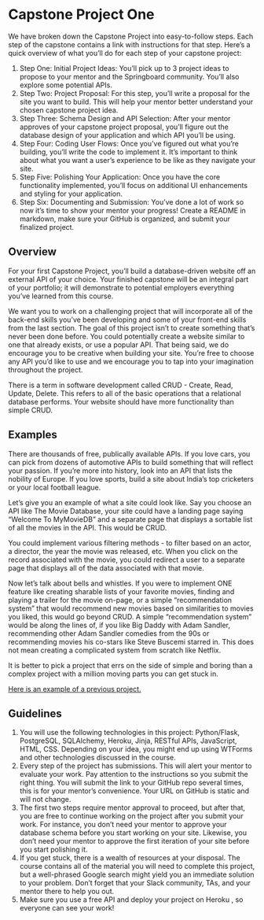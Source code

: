 # Capstone Project One

We have broken down the Capstone Project into easy-to-follow steps. Each step of the capstone contains a link with instructions for that step. Here’s a quick overview of what you’ll do for each step of your capstone project:

1. Step One: Initial Project Ideas: You’ll pick up to 3 project ideas to propose to your mentor and the Springboard community. You’ll also explore some potential APIs.
2. Step Two: Project Proposal: For this step, you’ll write a proposal for the site you want to build. This will help your mentor better understand your chosen capstone project idea.
3. Step Three: Schema Design and API Selection: After your mentor approves of your capstone project proposal, you’ll figure out the database design of your application and which API you’ll be using.
4. Step Four: Coding User Flows: Once you’ve figured out what you’re building, you’ll write the code to implement it. It’s important to think about what you want a user’s experience to be like as they navigate your site.
5. Step Five: Polishing Your Application: Once you have the core functionality implemented, you’ll focus on additional UI enhancements and styling for your application.
6. Step Six: Documenting and Submission: You’ve done a lot of work so now it’s time to show your mentor your progress! Create a README in markdown, make sure your GitHub is organized, and submit your finalized project.

## Overview

For your first Capstone Project, you’ll build a database-driven website off an external
API of your choice. Your finished capstone will be an integral part of your portfolio; it will demonstrate to potential employers everything you’ve learned from this course.

We want you to work on a challenging project that will incorporate all of the back-end
skills you’ve been developing and some of your front-end skills from the last section.
The goal of this project isn’t to create something that’s never been done before. You
could potentially create a website similar to one that already exists, or use a popular
API. That being said, we do encourage you to be creative when building your site. You’re free to choose any API you’d like to use and we encourage you to tap into your
imagination throughout the project.

There is a term in software development called CRUD - Create, Read, Update, Delete. This refers to all of the basic operations that a relational database performs. Your website should have more functionality than simple CRUD.

## Examples

There are thousands of free, publically available APIs. If you love cars, you can pick
from dozens of automotive APIs to build something that will reflect your passion. If you’re more into history, look into an API that lists the nobility of Europe. If you love sports, build a site about India’s top cricketers or your local football league.

Let’s give you an example of what a site could look like. Say you choose an API like The
Movie Database, your site could have a landing page saying “Welcome To MyMovieDB” and a separate page that displays a sortable list of all the movies in the API. This would be CRUD.

You could implement various filtering methods - to filter based on an actor, a director,
the year the movie was released, etc. When you click on the record associated with the movie, you could redirect a user to a separate page that displays all of the data
associated with that movie.

Now let’s talk about bells and whistles. If you were to implement ONE feature like
creating sharable lists of your favorite movies, finding and playing a trailer for the movie on-page, or a simple “recommendation system” that would recommend new movies based on similarities to movies you liked, this would go beyond CRUD. A simple
“recommendation system” would be along the lines of, if you like Big Daddy with Adam
Sandler, recommending other Adam Sandler comedies from the 90s or recommending
movies his co-stars like Steve Buscemi starred in. This does not mean creating a
complicated system from scratch like Netflix.

It is better to pick a project that errs on the side of simple and boring than a complex
project with a million moving parts you can get stuck in.

[Here is an example of a previous project.](https://github.com/juliahazer/chart-my-team)

## Guidelines

1. You will use the following technologies in this project: Python/Flask, PostgreSQL, SQLAlchemy, Heroku, Jinja, RESTful APIs, JavaScript, HTML, CSS. Depending on your idea, you might end up using WTForms and other technologies discussed in the course.
2. Every step of the project has submissions. This will alert your mentor to evaluate your work. Pay attention to the instructions so you submit the right thing. You will submit the link to your GitHub repo several times, this is for your mentor’s convenience. Your URL on GitHub is static and will not change.
3. The first two steps require mentor approval to proceed, but after that, you are free to continue working on the project after you submit your work. For instance, you don’t need your mentor to approve your database schema before you start working on your site. Likewise, you don’t need your mentor to approve the first iteration of your site before you start polishing it.
4. If you get stuck, there is a wealth of resources at your disposal. The course contains all of the material you will need to complete this project, but a well-phrased Google search might yield you an immediate solution to your problem. Don’t forget that your Slack community, TAs, and your mentor there to help you out.
5. Make sure you use a free API and deploy your project on Heroku , so everyone can see your work!
